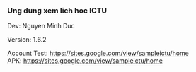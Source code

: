 <h3>Ung dung xem lich hoc ICTU</h3>
Dev: Nguyen Minh Duc

Version: 1.6.2

Account Test: https://sites.google.com/view/sampleictu/home
<br>
APK: https://sites.google.com/view/sampleictu/home